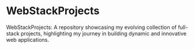# WebStackProjects
WebStackProjects: A repository showcasing my evolving collection of full-stack projects, highlighting my journey in building dynamic and innovative web applications.
